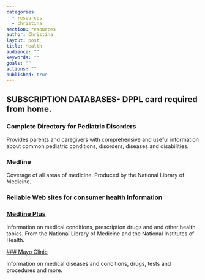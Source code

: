 ```yaml
---
categories: 
  - resources
  - christina
section: resources
author: Christina
layout: post
title: Health
audience: ""
keywords: ""
goals: ""
actions: ""
published: true
---
```


## SUBSCRIPTION DATABASES- DPPL card required from home.

### Complete Directory for Pediatric Disorders

Provides parents and caregivers with comprehensive and useful information about common pediatric conditions, disorders, diseases and disabilities.

### Medline

Coverage of all areas of medicine. Produced by the National Library of Medicine.
 
### Reliable Web sites for consumer health information

### [Medline Plus](http://www.nlm.nih.gov/medlineplus/)

Information on medical conditions, prescription drugs and and other health topics. From the National Library of Medicine and the National Institutes of Health.

[### Mayo Clinic](http://www.mayoclinic.com/health-information/)

Information on medical diseases and conditions, drugs, tests and procedures and more.